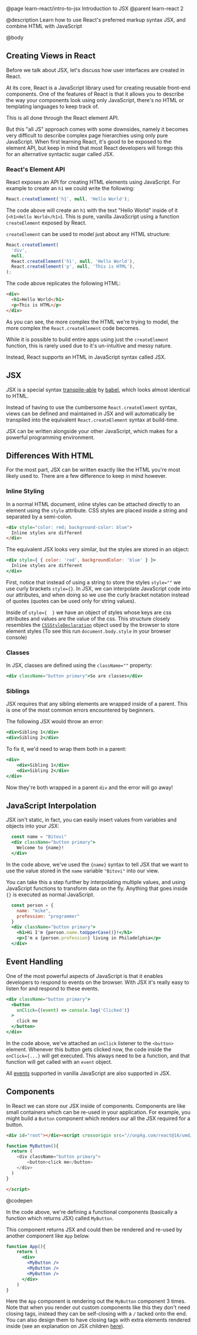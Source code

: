 @page learn-react/intro-to-jsx Introduction to JSX
@parent learn-react 2

@description Learn how to use React's preferred markup syntax JSX, and combine HTML with JavaScript

@body

## Creating Views in React

Before we talk about JSX, let's discuss how user interfaces are created in React.

At its core, React is a JavaScript library used for creating reusable front-end components. One of the features of React is that it allows you to describe the way your components look using only JavaScript, there's no HTML or templating languages to keep track of.

This is all done through the React element API.

But this "all JS" approach comes with some downsides, namely it becomes very difficult to describe complex page hierarchies using only pure JavaScript. When first learning React, it's good to be exposed to the element API, but keep in mind that most React developers will forego this for an alternative syntactic sugar called JSX.

### React's Element API

React exposes an API for creating HTML elements using JavaScript. For example to create an `h1` we could write the following:

```jsx
React.createElement('h1', null, 'Hello World');
```

The code above will create an `h1` with the text "Hello World" inside of it (`<h1>Hello World</h1>`). This is pure, vanilla JavaScript using a function `createElement` exposed by React.

`createElement` can be used to model just about any HTML structure:

```jsx
React.createElement(
  'div',
  null,
  React.createElement('h1', null, 'Hello World'),
  React.createElement('p', null, 'This is HTML'),
);
```

The code above replicates the following HTML:

```html
<div>
  <h1>Hello World</h1>
  <p>This is HTML</p>
</div>
```

As you can see, the more complex the HTML we're trying to model, the more complex the `React.createElement` code becomes. 

While it is possible to build entire apps using just the `createElement` function, this is rarely used due to it's un-intuitive and messy nature.

Instead, React supports an HTML in JavaScript syntax called JSX.

## JSX

JSX is a special syntax [transpile-able](https://stackoverflow.com/questions/44931479/compiling-vs-transpiling) by [babel](https://babeljs.io/), which looks almost identical to HTML. 

Instead of having to use the cumbersome `React.createElement` syntax, views can be defined and maintained in JSX and will automatically be transpiled into the equivalent `React.createElement` syntax at build-time.

JSX can be written alongside your other JavaScript, which makes for a powerful programming environment.

## Differences With HTML

For the most part, JSX can be written exactly like the HTML you're most likely used to. There are a few difference to keep in mind however.

### Inline Styling

In a normal HTML document, inline styles can be attached directly to an element using the `style` attribute. CSS styles are placed inside a string and separated by a semi-colon.

```html
<div style="color: red; background-color: blue">
  Inline styles are different
</div>
```

The equivalent JSX looks very similar, but the styles are stored in an object:

```jsx
<div style={ { color: 'red', backgroundColor: 'blue' } }>
  Inline styles are different
</div>
```

First, notice that instead of using a string to store the styles `style=""` we use curly brackets `style={}`. In JSX, we can interpolate JavaScript code into our attributes, and when doing so we use the curly bracket notation instead of quotes (quotes can be used only for string values).

Inside of `style={  }` we have an object of styles whose keys are css attributes and values are the value of the css. This structure closely resembles the [`CSSStyleDeclaration`](https://developer.mozilla.org/en-US/docs/Web/API/CSSStyleDeclaration) object used by the browser to store element styles (To see this run `document.body.style` in your browser console)

### Classes

In JSX, classes are defined using the `className=""` property:

```jsx
<div className="button primary">So are classes</div>
```

### Siblings

JSX requires that any sibling elements are wrapped inside of a parent. This is one of the most common errors encountered by beginners.

The following JSX would throw an error:

```jsx
<div>Sibling 1</div>
<div>Sibling 2</div>
```

To fix it, we'd need to wrap them both in a parent:

```jsx
<div>
    <div>Sibling 1</div>
    <div>Sibling 2</div>
</div>
```

Now they're both wrapped in a parent `div` and the error will go away!

## JavaScript Interpolation

JSX isn't static, in fact, you can easily insert values from variables and objects into your JSX:

```jsx
  const name = "Bitovi"
  <div className="button primary">
    Welcome to {name}!
  </div>
```

In the code above, we've used the `{name}` syntax to tell JSX that we want to use the value stored in the `name` variable `"Bitovi"` into our view.

You can take this a step further by interpolating multiple values, and using JavaScript functions to transform data on the fly. Anything that goes inside `{}` is executed as normal JavaScript.

```jsx
  const person = {
    name: "mike",
    profession: "programmer"
  }
  <div className="button primary">
    <h1>Hi I'm {person.name.toUpperCase()}!</h1>
    <p>I'm a {person.profession} living in Philadelphia</p>
  </div>
```

## Event Handling

One of the most powerful aspects of JavaScript is that it enables developers to respond to events on the browser. With JSX it's really easy to listen for and respond to these events.


```jsx 1:3 title="JSX handles user event with ease" subtitle=""
<div className="button primary">
  <button 
    onClick={(event) => console.log('Clicked')}
  >
    click me
  </button>
</div>
```

In the code above, we've attached an `onClick` listener to the `<button>` element. Whenever this button gets clicked now, the code inside the `onClick={...}` will get executed. This always need to be a function, and that function will get called with an `event` object.

All [events](https://developer.mozilla.org/en-US/docs/Web/Events) supported in vanilla JavaScript are also supported in JSX.

## Components

In React we can store our JSX inside of components. Components are like small containers which can be re-used in your application. For example, you might build a `Button` component which renders our all the JSX required for a button. 

```html
<div id="root"></div><script crossorigin src="//unpkg.com/react@16/umd/react.development.js"></script><script crossorigin src="//unpkg.com/react-dom@16/umd/react-dom.development.js"></script><script type="jsx">ReactDOM.render(<MyButton />,document.getElementById('root'));

function MyButton(){
  return (
    <div className="button primary">
        <button>click me</button>
    </div>
  )
}

</script>
```
@codepen

In the code above, we're defining a functional components (basically a function which returns JSX) called `MyButton`.

This component returns JSX and could then be rendered and re-used by another component like `App` below.

```jsx
function App(){
    return (
      <div>
        <MyButton />
        <MyButton />
        <MyButton />
      </div>
    )
}
```

Here the `App` component is rendering out the `MyButton` component 3 times. Note that when you render out custom components like this they don't need closing tags, instead they can be self-closing with a `/` tacked onto the end. You can also design them to have closing tags with extra elements rendered inside (see an explanation on JSX children [here](https://codeburst.io/a-quick-intro-to-reacts-props-children-cb3d2fce4891)). 
